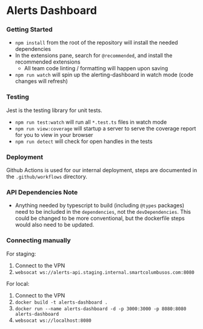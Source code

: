 # Alerts Dashboard

### Getting Started

-   `npm install` from the root of the repository will install the needed dependencies
-   In the extensions pane, search for `@recommended`, and install the recommended extensions
    -   All team code linting / formatting will happen upon saving
-   `npm run watch` will spin up the alerting-dashboard in watch mode (code changes will refresh)

### Testing
Jest is the testing library for unit tests.

- `npm run test:watch` will run all `*.test.ts` files in watch mode
- `npm run view:coverage` will startup a server to serve the coverage report
    for you to view in your browser
- `npm run detect` will check for open handles in the tests

### Deployment

Github Actions is used for our internal deployment, steps are documented in the
`.github/workflows` directory.

### API Dependencies Note

-   Anything needed by typescript to build (including `@types` packages) need to
    be included in the `dependencies`, not the `devDependencies`. This could be
    changed to be more conventional, but the dockerfile steps would also need
    to be updated.

### Connecting manually
For staging:
1. Connect to the VPN
2. `websocat ws://alerts-api.staging.internal.smartcolumbusos.com:8080`

For local:
1. Connect to the VPN
2. `docker build -t alerts-dashboard .`
3. `docker run --name alerts-dashboard -d -p 3000:3000 -p 8080:8080 alerts-dashboard`
4. `websocat ws://localhost:8080`
